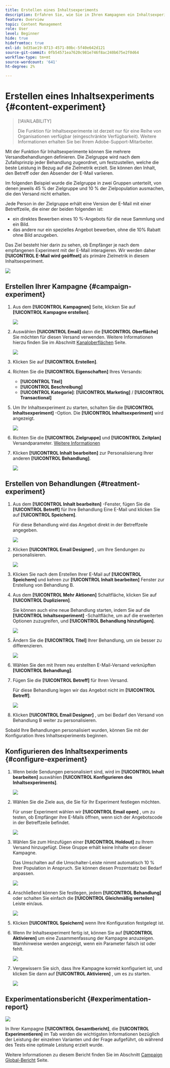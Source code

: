 ```yaml
---
title: Erstellen eines Inhaltsexperiments
description: Erfahren Sie, wie Sie in Ihren Kampagnen ein Inhaltsexperiment erstellen
feature: Overview
topic: Content Management
role: User
level: Beginner
hide: true
hidefromtoc: true
exl-id: bd35ae19-8713-4571-80bc-5f40e642d121
source-git-commit: 0fb54571ea7620c981e746f8ac240b675e2f0d64
workflow-type: tm+mt
source-wordcount: '641'
ht-degree: 2%

---
```


# Erstellen eines Inhaltsexperiments {#content-experiment}

>[!AVAILABILITY]
>
>Die Funktion für Inhaltsexperimente ist derzeit nur für eine Reihe von Organisationen verfügbar (eingeschränkte Verfügbarkeit). Weitere Informationen erhalten Sie bei Ihrem Adobe-Support-Mitarbeiter.

Mit der Funktion für Inhaltsexperimente können Sie mehrere Versandbehandlungen definieren. Die Zielgruppe wird nach dem Zufallsprinzip jeder Behandlung zugeordnet, um festzustellen, welche die beste Leistung in Bezug auf die Zielmetrik erzielt. Sie können den Inhalt, den Betreff oder den Absender der E-Mail variieren.

Im folgenden Beispiel wurde die Zielgruppe in zwei Gruppen unterteilt, von denen jeweils 45 % der Zielgruppe und 10 % der Zielpopulation ausmachen, die den Versand nicht erhalten.

Jede Person in der Zielgruppe erhält eine Version der E-Mail mit einer Betreffzeile, die einer der beiden folgenden ist:

* ein direktes Bewerben eines 10 %-Angebots für die neue Sammlung und ein Bild.
* das andere nur ein spezielles Angebot bewerben, ohne die 10% Rabatt ohne Bild anzugeben.

Das Ziel besteht hier darin zu sehen, ob Empfänger je nach dem empfangenen Experiment mit der E-Mail interagieren. Wir werden daher **[!UICONTROL E-Mail wird geöffnet]** als primäre Zielmetrik in diesem Inhaltsexperiment.

![](assets/content_experiment.png)

## Erstellen Ihrer Kampagne {#campaign-experiment}

1. Aus dem **[!UICONTROL Kampagnen]** Seite, klicken Sie auf **[!UICONTROL Kampagne erstellen]**.

   ![](assets/content_experiment_1.png)

1. Auswählen **[!UICONTROL Email]** dann die **[!UICONTROL Oberfläche]** Sie möchten für diesen Versand verwenden. Weitere Informationen hierzu finden Sie im Abschnitt [Kanaloberflächen](../configuration/channel-surfaces.md) Seite.

   ![](assets/content_experiment_2.png)

1. Klicken Sie auf **[!UICONTROL Erstellen]**.

1. Richten Sie die **[!UICONTROL Eigenschaften]** Ihres Versands:
   * **[!UICONTROL Titel]**
   * **[!UICONTROL Beschreibung]**
   * **[!UICONTROL Kategorie]**: **[!UICONTROL Marketing]** / **[!UICONTROL Transactional]**

1. Um Ihr Inhaltsexperiment zu starten, schalten Sie die **[!UICONTROL Inhaltsexperiment]** -Option. Die **[!UICONTROL Inhaltsexperiment]** wird angezeigt.

   ![](assets/content_experiment_3.png)

1. Richten Sie die **[!UICONTROL Zielgruppe]** und **[!UICONTROL Zeitplan]** Versandparameter. [Weitere Informationen](create-campaign.md)

1. Klicken **[!UICONTROL Inhalt bearbeiten]** zur Personalisierung Ihrer anderen **[!UICONTROL Behandlung]**.

   ![](assets/content_experiment_4.png)

## Erstellen von Behandlungen {#treatment-experiment}

1. Aus dem **[!UICONTROL Inhalt bearbeiten]** -Fenster, fügen Sie die **[!UICONTROL Betreff]** für Ihre Behandlung Eine E-Mail und klicken Sie auf **[!UICONTROL Speichern]**.

   Für diese Behandlung wird das Angebot direkt in der Betreffzeile angegeben.

   ![](assets/content_experiment_5.png)

1. Klicken **[!UICONTROL Email Designer]** , um Ihre Sendungen zu personalisieren.

   ![](assets/content_experiment_6.png)

1. Klicken Sie nach dem Erstellen Ihrer E-Mail auf **[!UICONTROL Speichern]** und kehren zur **[!UICONTROL Inhalt bearbeiten]** Fenster zur Erstellung von Behandlung B.

1. Aus dem **[!UICONTROL Mehr Aktionen]** Schaltfläche, klicken Sie auf **[!UICONTROL Duplizieren]**.

   Sie können auch eine neue Behandlung starten, indem Sie auf die **[!UICONTROL Inhaltsexperiment]** -Schaltfläche, um auf die erweiterten Optionen zuzugreifen, und **[!UICONTROL Behandlung hinzufügen]**.

   ![](assets/content_experiment_7.png)

1. Ändern Sie die **[!UICONTROL Titel]** Ihrer Behandlung, um sie besser zu differenzieren.

   ![](assets/content_experiment_8.png)

1. Wählen Sie den mit Ihrem neu erstellten E-Mail-Versand verknüpften **[!UICONTROL Behandlung]**.

1. Fügen Sie die **[!UICONTROL Betreff]** für Ihren Versand.

   Für diese Behandlung legen wir das Angebot nicht im **[!UICONTROL Betreff]**.

   ![](assets/content_experiment_9.png)

1. Klicken **[!UICONTROL Email Designer]** , um bei Bedarf den Versand von Behandlung B weiter zu personalisieren.

Sobald Ihre Behandlungen personalisiert wurden, können Sie mit der Konfiguration Ihres Inhaltsexperiments beginnen.

## Konfigurieren des Inhaltsexperiments {#configure-experiment}

1. Wenn beide Sendungen personalisiert sind, wird im **[!UICONTROL Inhalt bearbeiten]** auswählen **[!UICONTROL Konfigurieren des Inhaltsexperiments]**.

   ![](assets/content_experiment_10.png)

1. Wählen Sie die Ziele aus, die Sie für Ihr Experiment festlegen möchten.

   Für unser Experiment wählen wir **[!UICONTROL Email open]** , um zu testen, ob Empfänger ihre E-Mails öffnen, wenn sich der Angebotscode in der Betreffzeile befindet.

   ![](assets/content_experiment_11.png)

1. Wählen Sie zum Hinzufügen einer **[!UICONTROL Holdout]** zu Ihrem Versand hinzugefügt. Diese Gruppe erhält keine Inhalte von dieser Kampagne.

   Das Umschalten auf die Umschalter-Leiste nimmt automatisch 10 % Ihrer Population in Anspruch. Sie können diesen Prozentsatz bei Bedarf anpassen.

   ![](assets/content_experiment_12.png)

1. Anschließend können Sie festlegen, jedem **[!UICONTROL Behandlung]** oder schalten Sie einfach die **[!UICONTROL Gleichmäßig verteilen]** Leiste ein/aus.

   ![](assets/content_experiment_13.png)

1. Klicken **[!UICONTROL Speichern]** wenn Ihre Konfiguration festgelegt ist.

1. Wenn Ihr Inhaltsexperiment fertig ist, können Sie auf **[!UICONTROL Aktivieren]** um eine Zusammenfassung der Kampagne anzuzeigen. Warnhinweise werden angezeigt, wenn ein Parameter falsch ist oder fehlt.

   ![](assets/content_experiment_15.png)

1. Vergewissern Sie sich, dass Ihre Kampagne korrekt konfiguriert ist, und klicken Sie dann auf **[!UICONTROL Aktivieren]** , um es zu starten.

   ![](assets/content_experiment_14.png)

## Experimentationsbericht {#experimentation-report}

![](assets/experimentation_report_3.png)

In Ihrer Kampagne **[!UICONTROL Gesamtbericht]**, die **[!UICONTROL Experimentieren]** im Tab werden die wichtigsten Informationen bezüglich der Leistung der einzelnen Varianten und der Frage aufgeführt, ob während des Tests eine optimale Leistung erzielt wurde.

Weitere Informationen zu diesem Bericht finden Sie im Abschnitt [Campaign Global-Bericht](../campaigns/content-experiment.md#experimentation-report) Seite.
